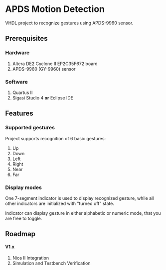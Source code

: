 # APDS Motion Detection

VHDL project to recognize gestures using APDS-9960 sensor.

## Prerequisites

### Hardware

1. Altera DE2 Cyclone II EP2C35F672 board
1. APDS-9960 (GY-9960) sensor

### Software

1. Quartus II
2. Sigasi Studio 4 **or** Eclipse IDE

## Features

### Supported gestures

Project supports recognition of 6 basic gestures:

1. Up
2. Down
3. Left
4. Right
5. Near
6. Far

### Display modes

One 7-segment indicator is used to display recognized gesture,
while all other indicators are initialized with "turned off" state.

Indicator can display gesture in either alphabetic or numeric mode,
that you are free to toggle.

## Roadmap

#### V1.x

1. Nios II Integration
2. Simulation and Testbench Verification
